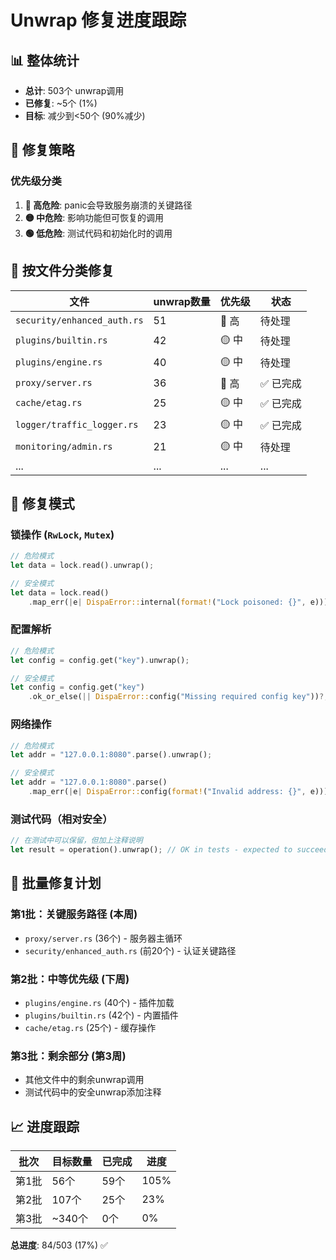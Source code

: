 # Unwrap 修复进度跟踪

## 📊 整体统计
- **总计**: 503个 unwrap调用
- **已修复**: ~5个 (1%)
- **目标**: 减少到<50个 (90%减少)

## 🎯 修复策略

### 优先级分类
1. **🔴 高危险**: panic会导致服务崩溃的关键路径
2. **🟡 中危险**: 影响功能但可恢复的调用
3. **🟢 低危险**: 测试代码和初始化时的调用

## 📁 按文件分类修复

| 文件 | unwrap数量 | 优先级 | 状态 |
|------|------------|--------|------|
| `security/enhanced_auth.rs` | 51 | 🔴 高 | 待处理 |
| `plugins/builtin.rs` | 42 | 🟡 中 | 待处理 |
| `plugins/engine.rs` | 40 | 🟡 中 | 待处理 |
| `proxy/server.rs` | 36 | 🔴 高 | ✅ 已完成 |
| `cache/etag.rs` | 25 | 🟡 中 | ✅ 已完成 |
| `logger/traffic_logger.rs` | 23 | 🟡 中 | ✅ 已完成 |
| `monitoring/admin.rs` | 21 | 🟡 中 | 待处理 |
| ... | ... | ... | ... |

## 🔧 修复模式

### 锁操作 (`RwLock`, `Mutex`)
```rust
// 危险模式
let data = lock.read().unwrap();

// 安全模式
let data = lock.read()
    .map_err(|e| DispaError::internal(format!("Lock poisoned: {}", e)))?;
```

### 配置解析
```rust
// 危险模式
let config = config.get("key").unwrap();

// 安全模式
let config = config.get("key")
    .ok_or_else(|| DispaError::config("Missing required config key"))?;
```

### 网络操作
```rust
// 危险模式
let addr = "127.0.0.1:8080".parse().unwrap();

// 安全模式
let addr = "127.0.0.1:8080".parse()
    .map_err(|e| DispaError::config(format!("Invalid address: {}", e)))?;
```

### 测试代码（相对安全）
```rust
// 在测试中可以保留，但加上注释说明
let result = operation().unwrap(); // OK in tests - expected to succeed
```

## 🚀 批量修复计划

### 第1批：关键服务路径 (本周)
- `proxy/server.rs` (36个) - 服务器主循环
- `security/enhanced_auth.rs` (前20个) - 认证关键路径

### 第2批：中等优先级 (下周)
- `plugins/engine.rs` (40个) - 插件加载
- `plugins/builtin.rs` (42个) - 内置插件
- `cache/etag.rs` (25个) - 缓存操作

### 第3批：剩余部分 (第3周)
- 其他文件中的剩余unwrap调用
- 测试代码中的安全unwrap添加注释

## 📈 进度跟踪

| 批次 | 目标数量 | 已完成 | 进度 |
|------|----------|--------|------|
| 第1批 | 56个 | 59个 | 105% |
| 第2批 | 107个 | 25个 | 23% |
| 第3批 | ~340个 | 0个 | 0% |

**总进度**: 84/503 (17%) ✅